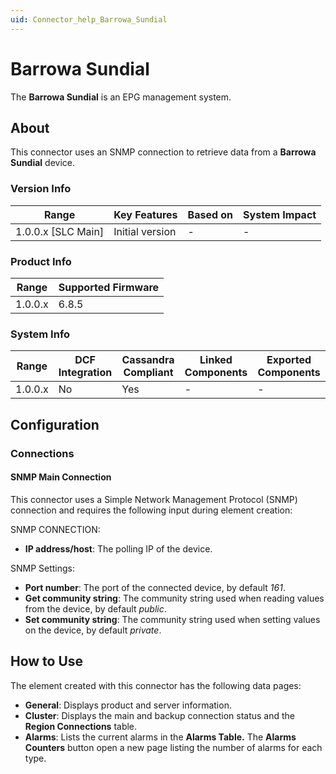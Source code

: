 ```yaml
---
uid: Connector_help_Barrowa_Sundial
---
```


# Barrowa Sundial

The **Barrowa Sundial** is an EPG management system.

## About

This connector uses an SNMP connection to retrieve data from a **Barrowa Sundial** device.

### Version Info

| Range                | Key Features     | Based on     | System Impact     |
|----------------------|------------------|--------------|-------------------|
| 1.0.0.x [SLC Main]   | Initial version  | -            | -                 |

### Product Info

| Range     | Supported Firmware     |
|-----------|------------------------|
| 1.0.0.x   | 6.8.5                  |

### System Info

| Range     | DCF Integration     | Cassandra Compliant     | Linked Components     | Exported Components     |
|-----------|---------------------|-------------------------|-----------------------|-------------------------|
| 1.0.0.x   | No                  | Yes                     | -                     | -                       |

## Configuration

### Connections

#### SNMP Main Connection

This connector uses a Simple Network Management Protocol (SNMP) connection and requires the following input during element creation:

SNMP CONNECTION:

- **IP address/host**: The polling IP of the device.

SNMP Settings:

- **Port number**: The port of the connected device, by default *161*.
- **Get community string**: The community string used when reading values from the device, by default *public*.
- **Set community string**: The community string used when setting values on the device, by default *private*.

## How to Use

The element created with this connector has the following data pages:

- **General**: Displays product and server information.
- **Cluster**: Displays the main and backup connection status and the **Region Connections** table.
- **Alarms**: Lists the current alarms in the **Alarms Table.** The **Alarms Counters** button open a new page listing the number of alarms for each type.
